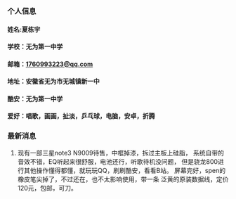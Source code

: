 ### 个人信息
#### 姓名:夏栋宇
#### 学校：无为第一中学
#### 邮箱：1760993223@qq.com
#### 地址：安徽省无为市无城镇新一中
#### 酷安：无为第一中学
#### 爱好：唱歌，画画，扯淡，乒乓球，电脑，安卓，折腾

### 最新消息
 1. 现有一部三星note3 N9009待售，中框掉漆，拆过主板上硅脂，
系统自带的音效不错，EQ听起来很舒服，电池还行，听歌待机没问题，
但是骁龙800进行其他操作懂得都懂，就玩玩QQ，刷刷酷安，看看B站。
屏幕完好，spen的橡皮笔尖掉了，不过还在，也不太影响使用，带一条
泛黄的原装数据线，定价120元，包邮，可刀。
